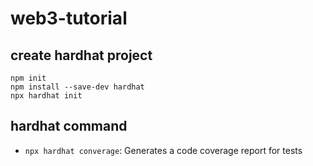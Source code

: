# web3-tutorial
## create hardhat project
```shell
npm init
npm install --save-dev hardhat
npx hardhat init
```
## hardhat command
- `npx hardhat converage`: Generates a code coverage report for tests